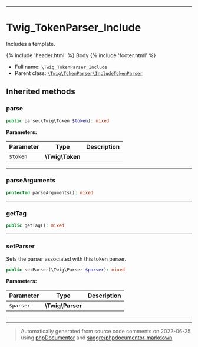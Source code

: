 ***

# Twig_TokenParser_Include

Includes a template.

{% include 'header.html' %}
  Body
{% include 'footer.html' %}

* Full name: `\Twig_TokenParser_Include`
* Parent class: [`\Twig\TokenParser\IncludeTokenParser`](./Twig/TokenParser/IncludeTokenParser.md)






## Inherited methods


### parse



```php
public parse(\Twig\Token $token): mixed
```








**Parameters:**

| Parameter | Type | Description |
|-----------|------|-------------|
| `$token` | **\Twig\Token** |  |




***

### parseArguments



```php
protected parseArguments(): mixed
```











***

### getTag



```php
public getTag(): mixed
```











***

### setParser

Sets the parser associated with this token parser.

```php
public setParser(\Twig\Parser $parser): mixed
```








**Parameters:**

| Parameter | Type | Description |
|-----------|------|-------------|
| `$parser` | **\Twig\Parser** |  |




***


***
> Automatically generated from source code comments on 2022-06-25 using [phpDocumentor](http://www.phpdoc.org/) and [saggre/phpdocumentor-markdown](https://github.com/Saggre/phpDocumentor-markdown)
